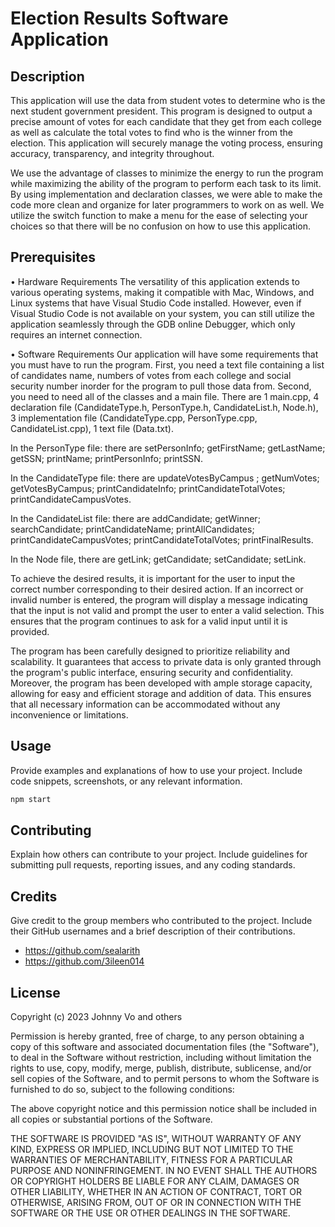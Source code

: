 # Election Results Software Application

## Description

This application will use the data from student votes to determine who is the next student government president. 
This program is designed to output a precise amount of votes for each candidate that they get from each college as well as calculate the total votes to find who is the winner from the election. 
This application will securely manage the voting process, ensuring accuracy, transparency, and integrity throughout.

We use the advantage of classes to minimize the energy to run the program while maximizing the ability of the program to perform each task to its limit. 
By using implementation and declaration classes, we were able to make the code more clean and organize for later programmers to work on as well.
We utilize the switch function to make a menu for the ease of selecting your choices so that there will be no confusion on how to use this application.

## Prerequisites

• Hardware Requirements
The versatility of this application extends to various operating systems, making it compatible with Mac, Windows, and Linux systems that have Visual Studio Code installed. 
However, even if Visual Studio Code is not available on your system, you can still utilize the application seamlessly through the GDB online Debugger, which only requires an internet connection.

• Software Requirements
Our application will have some requirements that you must have to run the program.
First, you need a text file containing a list of candidates name, numbers of votes from each college and social security number inorder for the program to pull those data from. 
Second, you need to need all of the classes and a main file. There are 1 main.cpp, 4 declaration file (CandidateType.h, PersonType.h, CandidateList.h, Node.h), 3 implementation file (CandidateType.cpp, PersonType.cpp, CandidateList.cpp), 1 text file (Data.txt). 

In the PersonType file: there are setPersonInfo; getFirstName; getLastName; getSSN; printName; printPersonInfo; printSSN. 

In the CandidateType file: there are updateVotesByCampus ; getNumVotes; getVotesByCampus; printCandidateInfo; printCandidateTotalVotes; printCandidateCampusVotes. 

In the CandidateList file: there are addCandidate; getWinner; searchCandidate; printCandidateName; printAllCandidates; printCandidateCampusVotes; printCandidateTotalVotes; printFinalResults. 
	
In the Node file, there are getLink; getCandidate; setCandidate; setLink.

To achieve the desired results, it is important for the user to input the correct number corresponding to their desired action. 
If an incorrect or invalid number is entered, the program will display a message indicating that the input is not valid and prompt the user to enter a valid selection. This ensures that the program continues to ask for a valid input until it is provided.

The program has been carefully designed to prioritize reliability and scalability. It guarantees that access to private data is only granted through the program's public interface, ensuring security and confidentiality.
Moreover, the program has been developed with ample storage capacity, allowing for easy and efficient storage and addition of data. This ensures that all necessary information can be accommodated without any inconvenience or limitations.


## Usage

Provide examples and explanations of how to use your project. Include code snippets, screenshots, or any relevant information.

```bash
npm start
```

## Contributing

Explain how others can contribute to your project. Include guidelines for submitting pull requests, reporting issues, and any coding standards.

## Credits

Give credit to the group members who contributed to the project. Include their GitHub usernames and a brief description of their contributions.

- https://github.com/sealarith
- https://github.com/3ileen014

## License

Copyright (c) 2023 Johnny Vo and others

Permission is hereby granted, free of charge, to any person obtaining
a copy of this software and associated documentation files (the
"Software"), to deal in the Software without restriction, including
without limitation the rights to use, copy, modify, merge, publish,
distribute, sublicense, and/or sell copies of the Software, and to
permit persons to whom the Software is furnished to do so, subject to
the following conditions:

The above copyright notice and this permission notice shall be
included in all copies or substantial portions of the Software.

THE SOFTWARE IS PROVIDED "AS IS", WITHOUT WARRANTY OF ANY KIND,
EXPRESS OR IMPLIED, INCLUDING BUT NOT LIMITED TO THE WARRANTIES OF
MERCHANTABILITY, FITNESS FOR A PARTICULAR PURPOSE AND
NONINFRINGEMENT. IN NO EVENT SHALL THE AUTHORS OR COPYRIGHT HOLDERS BE
LIABLE FOR ANY CLAIM, DAMAGES OR OTHER LIABILITY, WHETHER IN AN ACTION
OF CONTRACT, TORT OR OTHERWISE, ARISING FROM, OUT OF OR IN CONNECTION
WITH THE SOFTWARE OR THE USE OR OTHER DEALINGS IN THE SOFTWARE.




